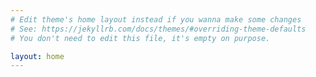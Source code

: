 ```yaml
---
# Edit theme's home layout instead if you wanna make some changes
# See: https://jekyllrb.com/docs/themes/#overriding-theme-defaults
# You don't need to edit this file, it's empty on purpose.

layout: home
---
```

